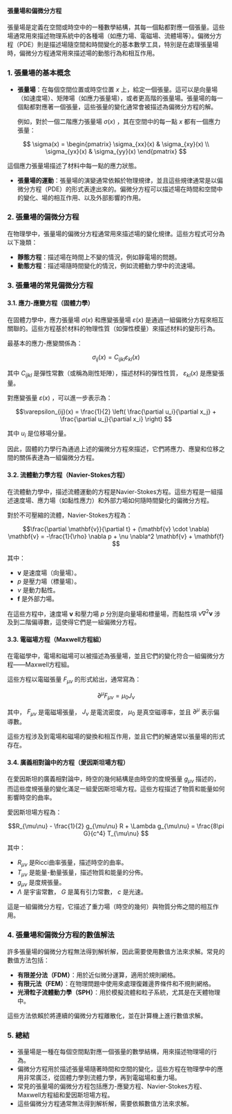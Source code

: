 #### 張量場和偏微分方程

張量場是定義在空間或時空中的一種數學結構，其每一個點都對應一個張量。這些場通常用來描述物理系統中的各種場（如應力場、電磁場、流體場等）。偏微分方程（PDE）則是描述場隨空間和時間變化的基本數學工具，特別是在處理張量場時，偏微分方程通常用來描述場的動態行為和相互作用。

### 1. **張量場的基本概念**

- **張量場**：在每個空間位置或時空位置  $x$  上，給定一個張量。這可以是向量場（如速度場）、矩陣場（如應力張量場），或者更高階的張量場。張量場的每一個點都對應著一個張量，這些張量的變化通常會被描述為偏微分方程的解。
  
  例如，對於一個二階應力張量場  $\sigma(x)$ ，其在空間中的每一點  $x$  都有一個應力張量：

```math
  \sigma(x) = \begin{pmatrix} \sigma_{xx}(x) & \sigma_{xy}(x) \\ \sigma_{yx}(x) & \sigma_{yy}(x) \end{pmatrix}

```
  這個應力張量場描述了材料中每一點的應力狀態。

- **張量場的運動**：張量場的演變通常依賴於物理規律，並且這些規律通常是以偏微分方程（PDE）的形式表達出來的。偏微分方程可以描述場在時間和空間中的變化、場的相互作用、以及外部影響的作用。

### 2. **張量場的偏微分方程**

在物理學中，張量場的偏微分方程通常用來描述場的變化規律。這些方程式可分為以下幾類：

- **靜態方程**：描述場在時間上不變的情況，例如靜電場的問題。
- **動態方程**：描述場隨時間變化的情況，例如流體動力學中的流速場。
  
### 3. **張量場的常見偏微分方程**

#### 3.1. **應力-應變方程（固體力學）**

在固體力學中，應力張量場  $\sigma(x)$  和應變張量場  $\varepsilon(x)$  是通過一組偏微分方程來相互關聯的。這些方程基於材料的物理性質（如彈性模量）來描述材料的變形行為。

最基本的應力-應變關係為：

```math
\sigma_{ij}(x) = C_{ijkl} \varepsilon_{kl}(x)

```
其中  $C_{ijkl}$  是彈性常數（或稱為剛性矩陣），描述材料的彈性性質，  $\varepsilon_{kl}(x)$  是應變張量。

對應變張量  $\varepsilon(x)$ ，可以進一步表示為：

```math
\varepsilon_{ij}(x) = \frac{1}{2} \left( \frac{\partial u_i}{\partial x_j} + \frac{\partial u_j}{\partial x_i} \right)

```
其中  $u_i$  是位移場分量。

因此，固體的力學行為通過上述的偏微分方程來描述，它們將應力、應變和位移之間的關係表達為一組偏微分方程。

#### 3.2. **流體動力學方程（Navier-Stokes方程）**

在流體動力學中，描述流體運動的方程是Navier-Stokes方程。這些方程是一組描述速度場、應力場（如黏性應力）和外部力場如何隨時間變化的偏微分方程。

對於不可壓縮的流體，Navier-Stokes方程為：

```math
\frac{\partial \mathbf{v}}{\partial t} + (\mathbf{v} \cdot \nabla) \mathbf{v} = -\frac{1}{\rho} \nabla p + \nu \nabla^2 \mathbf{v} + \mathbf{f}

```
其中：
-  $\mathbf{v}$  是速度場（向量場）。
-  $p$  是壓力場（標量場）。
-  $\nu$  是動力黏性。
-  $\mathbf{f}$  是外部力場。

在這些方程中，速度場  $\mathbf{v}$  和壓力場  $p$  分別是向量場和標量場，而黏性項  $\nu \nabla^2 \mathbf{v}$  涉及到二階偏導數，這使得它們是一組偏微分方程。

#### 3.3. **電磁場方程（Maxwell方程組）**

在電磁學中，電場和磁場可以被描述為張量場，並且它們的變化符合一組偏微分方程——Maxwell方程組。

這些方程以電磁張量  $F_{\mu\nu}$  的形式給出，通常寫為：

```math
\partial^\mu F_{\mu\nu} = \mu_0 J_\nu

```
其中， $F_{\mu\nu}$  是電磁場張量， $J_\nu$  是電流密度， $\mu_0$  是真空磁導率，並且  $\partial^\mu$  表示偏導數。

這些方程涉及到電場和磁場的變換和相互作用，並且它們的解通常以張量場的形式存在。

#### 3.4. **廣義相對論中的方程（愛因斯坦場方程）**

在愛因斯坦的廣義相對論中，時空的幾何結構是由時空的度規張量  $g_{\mu\nu}$  描述的，而這些度規張量的變化滿足一組愛因斯坦場方程。這些方程描述了物質和能量如何影響時空的曲率。

愛因斯坦場方程為：

```math
R_{\mu\nu} - \frac{1}{2} g_{\mu\nu} R + \Lambda g_{\mu\nu} = \frac{8\pi G}{c^4} T_{\mu\nu}

```
其中：
-  $R_{\mu\nu}$  是Ricci曲率張量，描述時空的曲率。
-  $T_{\mu\nu}$  是能量-動量張量，描述物質和能量的分佈。
-  $g_{\mu\nu}$  是度規張量。
-  $\Lambda$  是宇宙常數， $G$  是萬有引力常數， $c$  是光速。

這是一組偏微分方程，它描述了重力場（時空的幾何）與物質分佈之間的相互作用。

### 4. **張量場和偏微分方程的數值解法**

許多張量場的偏微分方程無法得到解析解，因此需要使用數值方法來求解。常見的數值方法包括：
- **有限差分法（FDM）**：用於近似微分運算，適用於規則網格。
- **有限元法（FEM）**：在物理問題中使用來處理復雜邊界條件和不規則網格。
- **光滑粒子流體動力學（SPH）**：用於模擬流體和粒子系統，尤其是在天體物理中。

這些方法依賴於將連續的偏微分方程離散化，並在計算機上進行數值求解。

### 5. **總結**

- 張量場是一種在每個空間點對應一個張量的數學結構，用來描述物理場的行為。
- 偏微分方程用於描述張量場隨著時間和空間的變化，這些方程在物理學中的應用非常廣泛，從固體力學到流體力學，再到電磁場和重力場。
- 常見的張量場的偏微分方程包括應力-應變方程、Navier-Stokes方程、Maxwell方程組和愛因斯坦場方程。
- 這些偏微分方程通常無法得到解析解，需要依賴數值方法來求解。